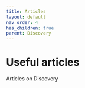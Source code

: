 ```yaml
---
title: Articles
layout: default
nav_order: 4
has_children: true
parent: Discovery
---
```


# Useful articles

Articles on Discovery
